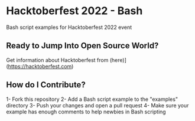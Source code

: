 # Hacktoberfest 2022 - Bash
Bash script examples for Hacktoberfest 2022 event

## Ready to Jump Into Open Source World?

Get information about Hacktoberfest from (here)](https://hacktoberfest.com)

## How do I Contribute?

1- Fork this repository
2- Add a Bash script example to the "examples" directory
3- Push your changes and open a pull request
4- Make sure your example has enough comments to help newbies in Bash scripting